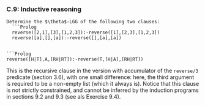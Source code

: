 ### C.9: Inductive reasoning ###

```{exercise} 9.3
Determine the $\theta$-LGG of the following two clauses:
  ```Prolog
  reverse([2,1],[3],[1,2,3]):-reverse([1],[2,3],[1,2,3])
  reverse([a],[],[a]):-reverse([],[a],[a])
  ```
```

```Prolog
reverse([H|T],A,[RH|RT]):-reverse(T,[H|A],[RH|RT])
```
This is the recursive clause in the version with accumulator of the `reverse/3` predicate (section 3.6), with one small difference: here, the third argument is required to be a non-empty list (which it always is). Notice that this clause is not strictly constrained, and cannot be inferred by the induction programs in sections 9.2 and 9.3 (see als Exercise 9.4).
